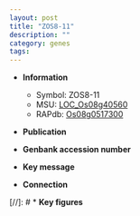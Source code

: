 ```yaml
---
layout: post
title: "ZOS8-11"
description: ""
category: genes
tags: 
---
```


* **Information**  
    + Symbol: ZOS8-11  
    + MSU: [LOC_Os08g40560](http://rice.uga.edu/cgi-bin/ORF_infopage.cgi?orf=LOC_Os08g40560)  
    + RAPdb: [Os08g0517300](http://rapdb.dna.affrc.go.jp/viewer/gbrowse_details/irgsp1?name=Os08g0517300)  

* **Publication**  

* **Genbank accession number**  

* **Key message**  

* **Connection**  

[//]: # * **Key figures**  


